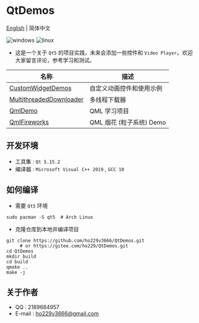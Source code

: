 # QtDemos
[English](./README.md) | 简体中文

![windows](https://img.shields.io/badge/Windows-passing-green.svg?style=flat-square)
![linux](https://img.shields.io/badge/Linux-passing-green.svg?style=flat-square)


* 这是一个关于 `Qt5` 的项目实践，未来会添加一些控件和 `Video Player`。欢迎大家留言评论，参考学习和测试。

| 名称 | 描述              |
| ---- | ---------------- |
| [CustomWidgetDemos](./CustomWidgetDemos) | 自定义动画控件和使用示例 |
| [MultithreadedDownloader](./MultithreadedDownloader) | 多线程下载器 |
| [QmlDemo](./QmlDemo) | QML 学习项目 |
| [QmlFireworks](./QmlFireworks) | QML  烟花 (粒子系统) Demo |

## 开发环境
* 工具集 : `Qt 5.15.2`
* 编译器 : `Microsoft Visual C++ 2019` , `GCC 10`

## 如何编译
* 需要 `Qt5` 环境
```shell
sudo pacman -S qt5  # Arch Linux
```
* 克隆仓库到本地并编译项目
```shell
git clone https://github.com/ho229v3666/QtDemos.git
     # or https://gitee.com/ho229/QtDemos.git
cd QtDemos
mkdir build
cd build
qmake ..
make -j
```
## 关于作者
* QQ : 2189684957
* E-mail : <ho229v3666@gmail.com>